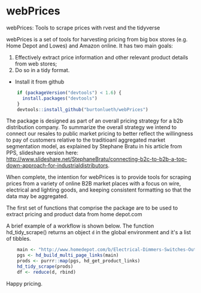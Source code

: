 # webPrices
webPrices: Tools to scrape prices with rvest and the tidyverse

webPrices is a set of tools for harvesting pricing from big box stores (e.g. Home Depot and Lowes) and Amazon online. It has
two main goals:
 
 1. Effectively extract price information and other relevant product details from web stores;
 2. Do so in a tidy format.


-   Install it from github

``` r
    if (packageVersion("devtools") < 1.6) {
      install.packages("devtools")
    }
    devtools::install_github("burtonlueth/webPrices")
```


The package is designed as part of an overall pricing strategy for a b2b distribution company. To summarize the overall
strategy we intend to connect our resales to public market pricing to better reflect the willingness to pay of customers 
relative to the traditioanl aggregated market segmentation model, as explained by Stephane Bratu in his article from PPS, 
slideshare version here: http://www.slideshare.net/StephaneBratu/connecting-b2c-to-b2b-a-top-down-approach-for-industrialdistributors.

When complete, the intention for webPrices is to provide tools for scraping prices from a variety of online B2B market places
with a focus on wire, electrical and lighting goods, and keeping consistent formatting so that the data may be aggregated. 

The first set of functions that comprise the package are to be used to extract pricing and product data from home depot.com

A brief example of a workflow is shown below. The function hd_tidy_scrape() returns an object ```d``` in the global
environment and it's a list of tibbles.


``` r
    main <- "http://www.homedepot.com/b/Electrical-Dimmers-Switches-Outlets/N-5yc1vZc34h"
    pgs <- hd_build_multi_page_links(main)
    prods <- purrr::map(pgs, hd_get_product_links)
    hd_tidy_scrape(prods)
    df <- reduce(d, rbind)
```


Happy pricing.

